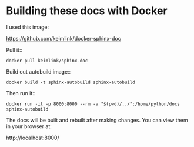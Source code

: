 Building these docs with Docker
===============================

I used this image:

https://github.com/keimlink/docker-sphinx-doc

Pull it::

    docker pull keimlink/sphinx-doc

Build out autobuild image::

    docker build -t sphinx-autobuild sphinx-autobuild

Then run it::

    docker run -it -p 8000:8000 --rm -v "$(pwd)/../":/home/python/docs sphinx-autobuild
    
The docs will be built and rebuilt after making changes. You can view them in your browser at:

http://localhost:8000/